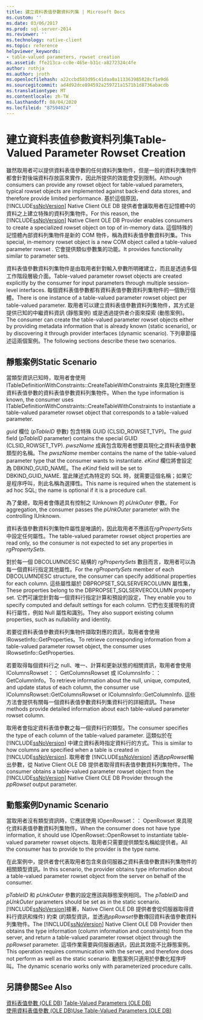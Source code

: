 ```yaml
---
title: 建立資料表值參數資料列集 | Microsoft Docs
ms.custom: ''
ms.date: 03/06/2017
ms.prod: sql-server-2014
ms.reviewer: ''
ms.technology: native-client
ms.topic: reference
helpviewer_keywords:
- table-valued parameters, rowset creation
ms.assetid: ffe213ca-cc0e-465e-b31c-a8272324c4fe
author: rothja
ms.author: jroth
ms.openlocfilehash: a22ccbd583d95c41daa0a113363985828cf1e9d6
ms.sourcegitcommit: ad4d92dce894592a259721a1571b1d8736abacdb
ms.translationtype: MT
ms.contentlocale: zh-TW
ms.lasthandoff: 08/04/2020
ms.locfileid: "87594024"
---
```

# <a name="table-valued-parameter-rowset-creation"></a><span data-ttu-id="2648a-102">建立資料表值參數資料列集</span><span class="sxs-lookup"><span data-stu-id="2648a-102">Table-Valued Parameter Rowset Creation</span></span>
  <span data-ttu-id="2648a-103">雖然取用者可以提供資料表值參數的任何資料列集物件，但是一般的資料列集物件都會針對後端資料存放區來實作，因此所提供的效能會受到限制。</span><span class="sxs-lookup"><span data-stu-id="2648a-103">Although consumers can provide any rowset object for table-valued parameters, typical rowset objects are implemented against back-end data stores, and therefore provide limited performance.</span></span> <span data-ttu-id="2648a-104">基於這個原因，[!INCLUDE[ssNoVersion](../../includes/ssnoversion-md.md)] Native Client OLE DB 提供者會讓取用者在記憶體中的資料之上建立特殊的資料列集物件。</span><span class="sxs-lookup"><span data-stu-id="2648a-104">For this reason, the [!INCLUDE[ssNoVersion](../../includes/ssnoversion-md.md)] Native Client OLE DB Provider enables consumers to create a specialized rowset object on top of in-memory data.</span></span> <span data-ttu-id="2648a-105">這個特殊的記憶體內部資料列集物件是新的 COM 物件，稱為資料表值參數資料列集。</span><span class="sxs-lookup"><span data-stu-id="2648a-105">This special, in-memory rowset object is a new COM object called a table-valued parameter rowset .</span></span> <span data-ttu-id="2648a-106">它會提供類似參數集的功能。</span><span class="sxs-lookup"><span data-stu-id="2648a-106">It provides functionality similar to parameter sets.</span></span>  
  
 <span data-ttu-id="2648a-107">資料表值參數資料列集物件是由取用者針對輸入參數所明確建立，而且是透過多個工作階段層級介面。</span><span class="sxs-lookup"><span data-stu-id="2648a-107">Table-valued parameter rowset objects are created explicitly by the consumer for input parameters through multiple session-level interfaces.</span></span> <span data-ttu-id="2648a-108">每個資料表值參數都有資料表值參數資料列集物件的一個執行個體。</span><span class="sxs-lookup"><span data-stu-id="2648a-108">There is one instance of a table-valued parameter rowset object per table-valued parameter.</span></span> <span data-ttu-id="2648a-109">取用者可以建立資料表值參數資料列集物件，其方式是提供已知的中繼資料資訊 (靜態案例) 或是透過提供者介面來探索 (動態案例)。</span><span class="sxs-lookup"><span data-stu-id="2648a-109">The consumer can create the table-valued parameter rowset objects either by providing metadata information that is already known (static scenario), or by discovering it through provider interfaces (dynamic scenario).</span></span> <span data-ttu-id="2648a-110">下列章節描述這兩個案例。</span><span class="sxs-lookup"><span data-stu-id="2648a-110">The following sections describe these two scenarios.</span></span>  
  
## <a name="static-scenario"></a><span data-ttu-id="2648a-111">靜態案例</span><span class="sxs-lookup"><span data-stu-id="2648a-111">Static Scenario</span></span>  
 <span data-ttu-id="2648a-112">當類型資訊已知時，取用者會使用 ITableDefinitionWithConstraints::CreateTableWithConstraints 來具現化對應至資料表值參數的資料表值參數資料列集物件。</span><span class="sxs-lookup"><span data-stu-id="2648a-112">When the type information is known, the consumer uses ITableDefinitionWithConstraints::CreateTableWithConstraints to instantiate a table-valued parameter rowset object that corresponds to a table-valued parameter.</span></span>  
  
 <span data-ttu-id="2648a-113">*guid* 欄位 (*pTableID* 參數) 包含特殊 GUID (CLSID_ROWSET_TVP)。</span><span class="sxs-lookup"><span data-stu-id="2648a-113">The *guid* field (*pTableID* parameter) contains the special GUID (CLSID_ROWSET_TVP).</span></span> <span data-ttu-id="2648a-114">*pwszName* 成員包含取用者想要具現化之資料表值參數類型的名稱。</span><span class="sxs-lookup"><span data-stu-id="2648a-114">The *pwszName* member contains the name of the table-valued parameter type that the consumer wants to instantiate.</span></span> <span data-ttu-id="2648a-115">*eKind* 欄位將會設定為 DBKIND_GUID_NAME。</span><span class="sxs-lookup"><span data-stu-id="2648a-115">The *eKind* field will be set to DBKIND_GUID_NAME.</span></span> <span data-ttu-id="2648a-116">當此陳述式為特定的 SQL 時，就需要這個名稱；如果它是程序呼叫，則此名稱為選擇性。</span><span class="sxs-lookup"><span data-stu-id="2648a-116">This name is required when the statement is ad hoc SQL; the name is optional if it is a procedure call.</span></span>  
  
 <span data-ttu-id="2648a-117">為了彙總，取用者會傳遞具有控制之 IUnknown 的 *pUnkOuter* 參數。</span><span class="sxs-lookup"><span data-stu-id="2648a-117">For aggregation, the consumer passes the *pUnkOuter* parameter with the controlling IUnknown.</span></span>  
  
 <span data-ttu-id="2648a-118">資料表值參數資料列集物件屬性是唯讀的，因此取用者不應該在*rgPropertySets*中設定任何屬性。</span><span class="sxs-lookup"><span data-stu-id="2648a-118">The table-valued parameter rowset object properties are read only, so the consumer is not expected to set any properties in *rgPropertySets*.</span></span>  
  
 <span data-ttu-id="2648a-119">對於每一個 DBCOLUMNDESC 結構的 *rgPropertySets* 數目而言，取用者可以為每一個資料行指定其他屬性。</span><span class="sxs-lookup"><span data-stu-id="2648a-119">For the *rgPropertySets* member of each DBCOLUMNDESC structure, the consumer can specify additional properties for each column.</span></span> <span data-ttu-id="2648a-120">這些屬性屬於 DBPROPSET_SQLSERVERCOLUMN 屬性集，</span><span class="sxs-lookup"><span data-stu-id="2648a-120">These properties belong to the DBPROPSET_SQLSERVERCOLUMN property set.</span></span> <span data-ttu-id="2648a-121">它們可讓您針對每一個資料行指定計算和預設的設定，</span><span class="sxs-lookup"><span data-stu-id="2648a-121">They enable you to specify computed and default settings for each column.</span></span> <span data-ttu-id="2648a-122">它們也支援現有的資料行屬性，例如 Null 屬性和識別。</span><span class="sxs-lookup"><span data-stu-id="2648a-122">They also support existing column properties, such as nullability and identity.</span></span>  
  
 <span data-ttu-id="2648a-123">若要從資料表值參數資料列集物件擷取對應的資訊，取用者會使用 IRowsetInfo::GetProperties。</span><span class="sxs-lookup"><span data-stu-id="2648a-123">To retrieve corresponding information from a table-valued parameter rowset object, the consumer uses IRowsetInfo::GetProperties.</span></span>  
  
 <span data-ttu-id="2648a-124">若要取得每個資料行之 null、唯一、計算和更新狀態的相關資訊，取用者會使用 IColumnsRowset：： GetColumnsRowset 或 IColumnsInfo：： GetColumnInfo。</span><span class="sxs-lookup"><span data-stu-id="2648a-124">To retrieve information about the null, unique, computed, and update status of each column, the consumer use IColumnsRowset::GetColumnsRowset or IColumnsInfo::GetColumnInfo.</span></span> <span data-ttu-id="2648a-125">這些方法會提供有關每一個資料表值參數資料列集資料行的詳細資訊。</span><span class="sxs-lookup"><span data-stu-id="2648a-125">These methods provide detailed information about each table-valued parameter rowset column.</span></span>  
  
 <span data-ttu-id="2648a-126">取用者會指定資料表值參數之每一個資料行的類型。</span><span class="sxs-lookup"><span data-stu-id="2648a-126">The consumer specifies the type of each column of the table-valued parameter.</span></span> <span data-ttu-id="2648a-127">這類似於在 [!INCLUDE[ssNoVersion](../../includes/ssnoversion-md.md)] 中建立資料表時指定資料行的方式。</span><span class="sxs-lookup"><span data-stu-id="2648a-127">This is similar to how columns are specified when a table is created in [!INCLUDE[ssNoVersion](../../includes/ssnoversion-md.md)].</span></span> <span data-ttu-id="2648a-128">取用者會 [!INCLUDE[ssNoVersion](../../includes/ssnoversion-md.md)] 透過*ppRowset*輸出參數，從 Native Client OLE DB 提供者取得資料表值參數資料列集物件。</span><span class="sxs-lookup"><span data-stu-id="2648a-128">The consumer obtains a table-valued parameter rowset object from the [!INCLUDE[ssNoVersion](../../includes/ssnoversion-md.md)] Native Client OLE DB Provider through the *ppRowset* output parameter.</span></span>  
  
## <a name="dynamic-scenario"></a><span data-ttu-id="2648a-129">動態案例</span><span class="sxs-lookup"><span data-stu-id="2648a-129">Dynamic Scenario</span></span>  
 <span data-ttu-id="2648a-130">當取用者沒有類型資訊時，它應該使用 IOpenRowset：： OpenRowset 來具現化資料表值參數資料列集物件。</span><span class="sxs-lookup"><span data-stu-id="2648a-130">When the consumer does not have type information, it should use IOpenRowset::OpenRowset to instantiate table-valued parameter rowset objects.</span></span> <span data-ttu-id="2648a-131">取用者只需要提供類型名稱給提供者。</span><span class="sxs-lookup"><span data-stu-id="2648a-131">All the consumer has to provide to the provider is the type name.</span></span>  
  
 <span data-ttu-id="2648a-132">在此案例中，提供者會代表取用者包含來自伺服器之資料表值參數資料列集物件的相關類型資訊。</span><span class="sxs-lookup"><span data-stu-id="2648a-132">In this scenario, the provider obtains type information about a table-valued parameter rowset object from the server on behalf of the consumer.</span></span>  
  
 <span data-ttu-id="2648a-133">*pTableID* 和 *pUnkOuter* 參數的設定應該與靜態案例相同。</span><span class="sxs-lookup"><span data-stu-id="2648a-133">The *pTableID* and *pUnkOuter* parameters should be set as in the static scenario.</span></span> <span data-ttu-id="2648a-134">[!INCLUDE[ssNoVersion](../../includes/ssnoversion-md.md)]接著，Native Client OLE DB 提供者會從伺服器取得資料行資訊和條件) 約束 (的類型資訊，並透過*ppRowset*參數傳回資料表值參數資料列集物件。</span><span class="sxs-lookup"><span data-stu-id="2648a-134">The [!INCLUDE[ssNoVersion](../../includes/ssnoversion-md.md)] Native Client OLE DB Provider then obtains the type information (column information and constraints) from the server, and return a table-valued parameter rowset object through the *ppRowset* parameter.</span></span> <span data-ttu-id="2648a-135">這項作業需要與伺服器通訊，因此其效能不比靜態案例。</span><span class="sxs-lookup"><span data-stu-id="2648a-135">This operation requires communication with the server, and therefore does not perform as well as the static scenario.</span></span> <span data-ttu-id="2648a-136">動態案例只適用於參數化程序呼叫。</span><span class="sxs-lookup"><span data-stu-id="2648a-136">The dynamic scenario works only with parameterized procedure calls.</span></span>  
  
## <a name="see-also"></a><span data-ttu-id="2648a-137">另請參閱</span><span class="sxs-lookup"><span data-stu-id="2648a-137">See Also</span></span>  
 <span data-ttu-id="2648a-138">[資料表值參數 &#40;OLE DB&#41;](table-valued-parameters-ole-db.md) </span><span class="sxs-lookup"><span data-stu-id="2648a-138">[Table-Valued Parameters &#40;OLE DB&#41;](table-valued-parameters-ole-db.md) </span></span>  
 [<span data-ttu-id="2648a-139">使用資料表值參數 &#40;OLE DB&#41;</span><span class="sxs-lookup"><span data-stu-id="2648a-139">Use Table-Valued Parameters &#40;OLE DB&#41;</span></span>](../native-client-ole-db-how-to/use-table-valued-parameters-ole-db.md)  
  
  
